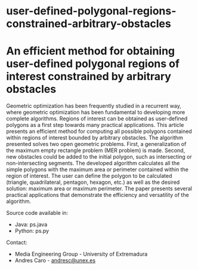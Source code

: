 # user-defined-polygonal-regions-constrained-arbitrary-obstacles
# An efficient method for obtaining user-defined polygonal regions of interest constrained by arbitrary obstacles

Geometric optimization has been frequently studied in a recurrent way, where geometric optimization has been fundamental to developing more complete algorithms. Regions of interest can be obtained as user-defined polygons as a first step towards many practical applications. This article presents an efficient method for computing all possible polygons contained within regions of interest bounded by arbitrary obstacles. The algorithm presented solves two open geometric problems. First, a generalization of the maximum empty rectangle problem (MER problem) is made. Second, new obstacles could be added to the initial polygon, such as intersecting or non-intersecting segments. The developed algorithm calculates all the simple polygons with the maximum area or perimeter contained within the region of interest. The user can define the polygon to be calculated (triangle, quadrilateral, pentagon, hexagon, etc.) as well as the desired solution: maximum area or maximum perimeter. The paper presents several practical applications that demonstrate the efficiency and versatility of the algorithm.

Source code available in:

- Java:   ps.java
- Python: ps.py

Contact:
- Media Engineering Group - University of Extremadura
- Andres Caro - andresc@unex.es
